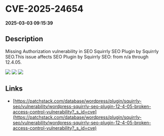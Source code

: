 # CVE-2025-24654

**2025-03-03 09:15:39**

## Description
Missing Authorization vulnerability in SEO Squirrly SEO Plugin by Squirrly SEO.This issue affects SEO Plugin by Squirrly SEO: from n/a through 12.4.05.

![](https://img.shields.io/static/v1?label=Score&message=7.1&color=red)
![](https://img.shields.io/static/v1?label=Severity&message=HIGH&color=red)
![](https://img.shields.io/static/v1?label=CWE&message=Auth&color=green)

## Links
- [https://patchstack.com/database/wordpress/plugin/squirrly-seo/vulnerability/wordpress-squirrly-seo-plugin-12-4-05-broken-access-control-vulnerability?_s_id=cve](https://patchstack.com/database/wordpress/plugin/squirrly-seo/vulnerability/wordpress-squirrly-seo-plugin-12-4-05-broken-access-control-vulnerability?_s_id=cve)
